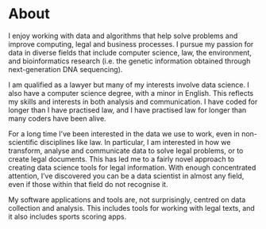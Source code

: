 # About

I enjoy working with data and algorithms that help solve problems and improve computing, legal and business processes. I pursue my passion for data in diverse fields that include computer science, law, the environment, and bioinformatics research (i.e. the genetic information obtained through next-generation DNA sequencing).

I am qualified as a lawyer but many of my interests involve data science. I also have a computer science degree, with a minor in English. This reflects my skills and interests in both analysis and communication. I have coded for longer than I have practised law, and I have practised law for longer than many coders have been alive.

For a long time I’ve been interested in the data we use to work, even in non-scientific disciplines like law. In particular, I am interested in how we transform, analyse and communicate data to solve legal problems, or to create legal documents. This has led me to a fairly novel approach to creating data science tools for legal information. With enough concentrated attention, I’ve discovered you can be a data scientist in almost any field, even if those within that field do not recognise it.

My software applications and tools are, not surprisingly, centred on data collection and analysis. This includes tools for working with legal texts, and it also includes sports scoring apps.

